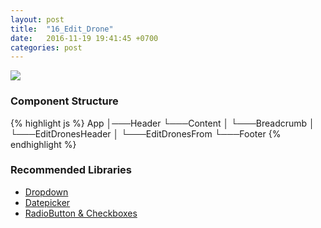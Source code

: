 ```yaml
---
layout: post
title:  "16_Edit_Drone"
date:   2016-11-19 19:41:45 +0700
categories: post
---
```


<img src="{{ site.github.url }}/images/posts/2016-11-19/16_Edit_Drone.jpg">

### Component Structure

{% highlight js %}
App
│───Header
└───Content
│   └───Breadcrumb
│   └───EditDronesHeader
│   └───EditDronesFrom
└───Footer
{% endhighlight %}

### Recommended Libraries

* [Dropdown](https://github.com/JedWatson/react-select)
* [Datepicker](https://github.com/Hacker0x01/react-datepicker)
* [RadioButton & Checkboxes](http://www.luqin.xyz/react-icheck/#/?_k=ncq8ed)
